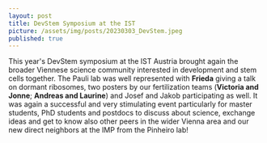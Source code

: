 ```yaml
---
layout: post
title: DevStem Symposium at the IST
picture: /assets/img/posts/20230303_DevStem.jpeg
published: true
---
```

This year's DevStem symposium at the IST Austria brought again the broader Viennese science community interested in development and stem cells together. The Pauli lab was well represented with **Frieda** giving a talk on dormant ribosomes, two posters by our fertilization teams (**Victoria and Jonne**; **Andreas and Laurine**) and Josef and Jakob participating as well.
It was again a successful and very stimulating event particularly for master students, PhD students and postdocs to discuss about science, exchange ideas and get to know also other peers in the wider Vienna area and our new direct neighbors at the IMP from the Pinheiro lab!
